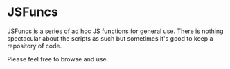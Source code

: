 # JSFuncs

JSFuncs is a series of ad hoc JS functions for general use. There is nothing spectacular about the scripts as such 
but sometimes it's good to keep a repository of code.

Please feel free to browse and use. 

